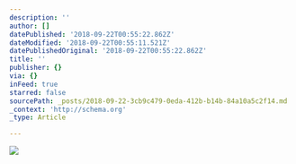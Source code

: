 ```yaml
---
description: ''
author: []
datePublished: '2018-09-22T00:55:22.862Z'
dateModified: '2018-09-22T00:55:11.521Z'
datePublishedOriginal: '2018-09-22T00:55:22.862Z'
title: ''
publisher: {}
via: {}
inFeed: true
starred: false
sourcePath: _posts/2018-09-22-3cb9c479-0eda-412b-b14b-84a10a5c2f14.md
_context: 'http://schema.org'
_type: Article

---
```

![](https://the-grid-user-content.s3-us-west-2.amazonaws.com/01bb9273-30e0-4157-b443-cd805af5c1fc.jpg)